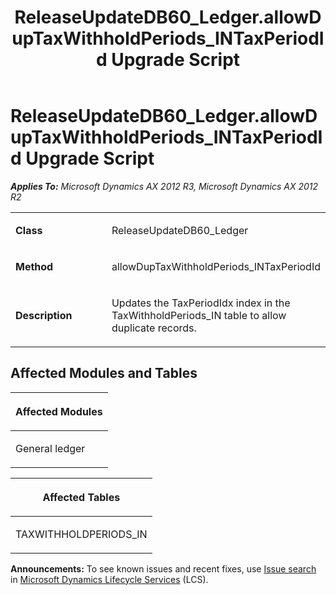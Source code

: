 ﻿---
title: ReleaseUpdateDB60_Ledger.allowDupTaxWithholdPeriods_INTaxPeriodId Upgrade Script
TOCTitle: ReleaseUpdateDB60_Ledger.allowDupTaxWithholdPeriods_INTaxPeriodId Upgrade Script
ms:assetid: d80f4368-4545-f2fd-f291-f12d7fe61034
ms:mtpsurl: https://msdn.microsoft.com/en-us/library/JJ687109(v=AX.60)
ms:contentKeyID: 49711557
ms.date: 05/18/2015
mtps_version: v=AX.60
---

# ReleaseUpdateDB60\_Ledger.allowDupTaxWithholdPeriods\_INTaxPeriodId Upgrade Script 


_**Applies To:** Microsoft Dynamics AX 2012 R3, Microsoft Dynamics AX 2012 R2_

<table>
<colgroup>
<col style="width: 50%" />
<col style="width: 50%" />
</colgroup>
<tbody>
<tr class="odd">
<td><p><strong>Class</strong></p></td>
<td><p>ReleaseUpdateDB60_Ledger</p></td>
</tr>
<tr class="even">
<td><p><strong>Method</strong></p></td>
<td><p>allowDupTaxWithholdPeriods_INTaxPeriodId</p></td>
</tr>
<tr class="odd">
<td><p><strong>Description</strong></p></td>
<td><p>Updates the TaxPeriodIdx index in the TaxWithholdPeriods_IN table to allow duplicate records.</p></td>
</tr>
</tbody>
</table>


## Affected Modules and Tables

<table>
<colgroup>
<col style="width: 100%" />
</colgroup>
<thead>
<tr class="header">
<th><p>Affected Modules</p></th>
</tr>
</thead>
<tbody>
<tr class="odd">
<td><p>General ledger</p></td>
</tr>
</tbody>
</table>


<table>
<colgroup>
<col style="width: 100%" />
</colgroup>
<thead>
<tr class="header">
<th><p>Affected Tables</p></th>
</tr>
</thead>
<tbody>
<tr class="odd">
<td><p>TAXWITHHOLDPERIODS_IN</p></td>
</tr>
</tbody>
</table>

  
**Announcements:** To see known issues and recent fixes, use [Issue search](http://go.microsoft.com/fwlink/?linkid=389258) in [Microsoft Dynamics Lifecycle Services](http://go.microsoft.com/fwlink/?linkid=306505) (LCS).

